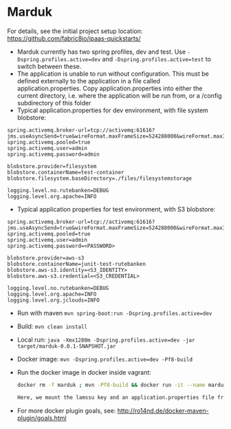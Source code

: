 # Marduk

For details, see the
initial project setup location:
  https://github.com/fabric8io/ipaas-quickstarts/

* Marduk currently has two spring profiles, dev and test. Use `-Dspring.profiles.active=dev` and `-Dspring.profiles.active=test` to switch between these.
* The application is unable to run without configuration. This must be defined externally to the application in a file called application.properties. Copy application.properties into either the current directory, i.e. where the application will be run from, or a /config subdirectory of this folder
* Typical application.properties for dev environment, with file system blobstore:

```
spring.activemq.broker-url=tcp://activemq:61616?jms.useAsyncSend=true&wireFormat.maxFrameSize=524288000&wireFormat.maxInactivityDuration=120000
spring.activemq.pooled=true
spring.activemq.user=admin
spring.activemq.password=admin

blobstore.provider=filesystem
blobstore.containerName=test-container
blobstore.filesystem.baseDirectory=./files/filesystemstorage

logging.level.no.rutebanken=DEBUG
logging.level.org.apache=INFO

```
* Typical application properties for test environment, with S3 blobstore:

```
spring.activemq.broker-url=tcp://activemq:61616?jms.useAsyncSend=true&wireFormat.maxFrameSize=524288000&wireFormat.maxInactivityDuration=120000
spring.activemq.pooled=true
spring.activemq.user=admin
spring.activemq.password=<PASSWORD>

blobstore.provider=aws-s3
blobstore.containerName=junit-test-rutebanken
blobstore.aws-s3.identity=<S3_IDENTITY>
blobstore.aws-s3.credential=<S3_CREDENTIAL>

logging.level.no.rutebanken=DEBUG
logging.level.org.apache=INFO
logging.level.org.jclouds=INFO
```

* Run with maven `mvn spring-boot:run -Dspring.profiles.active=dev`

* Build: `mvn clean install`
* Local run: `java -Xmx1280m -Dspring.profiles.active=dev -jar target/marduk-0.0.1-SNAPSHOT.jar`
* Docker image: `mvn -Dspring.profiles.active=dev -Pf8-build`
* Run the docker image in docker inside vagrant:

     ```bash
     docker rm -f marduk ; mvn -Pf8-build && docker run -it --name marduk -e JAVA_OPTIONS="-Xmx1280m -agentlib:jdwp=transport=dt_socket,server=y,suspend=n,address=5005 -Dspring.profiles.active=dev" --link activemq --link lamassu --link chouette -p 5005:5005 -v ~/.ssh/lamassu.pem:/opt/jboss/.ssh/lamassu.pem:ro -v /git/marduk_config/dev/application.properties:/app/config/application.properties:ro rutebanken/marduk:0.0.1-SNAPSHOT```

  Here, we mount the lamssu key and an application.properties file from vagrant.

* For more docker plugin goals, see: http://ro14nd.de/docker-maven-plugin/goals.html
